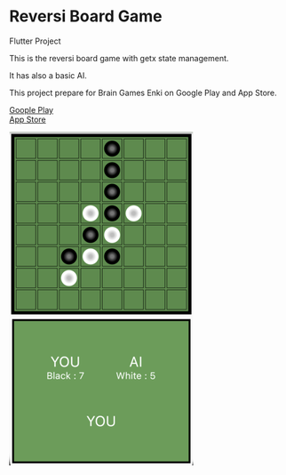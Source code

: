 # Reversi Board Game

Flutter Project

This is the reversi board game with getx state management.

It has also a basic AI.

This project prepare for Brain Games Enki on Google Play and App Store.

<a href="https://play.google.com/store/apps/details?id=bt.unel.zeka_oyunlari">Goople Play</a></br>
<a href="https://apps.apple.com/tr/app/zeka-oyunları-enki/id1559189276?l=tr">App Store</a>


<img src="https://github.com/munel/reversi/blob/master/asset/reversipng.png?raw=true">




